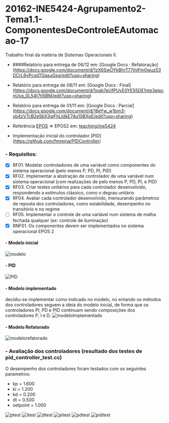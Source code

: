 # 20162-INE5424-Agrupamento2-Tema1.1-ComponentesDeControleEAutomacao-17
Trabalho final da matéria de Sistemas Operacionais II.

* ####Relatório para entrega de 06/12 em: [Google Docs : Refatoração] (https://docs.google.com/document/d/1zX6SwOYkBhrT77jhIFm0wuz53DCrL8yPcxdTGasuGsg/edit?usp=sharing)

* Relatório para entrega de 08/11 em: [Google Docs : Final] (https://docs.google.com/document/d/1ogb7eUfPUyE0YE55DE1nte3eipcnUsg_0L54t7ti5BM/edit?usp=sharing)

* Relatório para entrega de 01/11 em: [Google Docs : Parcial] (https://docs.google.com/document/d/16eYw_w1bm3-xb4zV7cB2e5bX3gjFhLIdkE74u10BXgE/edit?usp=sharing)

* Referência [EPOS](http://epos.lisha.ufsc.br/HomePage) => EPOS2 em: [teaching/ine5424](https://epos.lisha.ufsc.br/svn/teaching/ine5424/)

* Implementação inicial do controlador [PID] (https://github.com/fmreina/PIDController)

### - Requisitos:
* [x] RF01. Modelar controladores de uma variável como componentes do sistema operacional (pelo menos P, PD, PI, PID)
* [x] RF02. Implementar a abstração de controlador de uma variável num sistema operacional (com realizações de pelo menos P, PD, PI, e PID)
* [x] RF03. Criar testes unitários para cada controlador desenvolvido, respondendo a estímulos clássico, como o degrau unitário
* [x] RF04. Avaliar cada controlador desenvolvido, mensurando parâmetros de reposta dos controladores, como estabilidade, desempenho no transitório e no regime
* [ ] RF05. Implementar o controle de uma variável num sistema de malha fechada qualquer (ex: controle de iluminação)
* [x] RNF01. Os componentes devem ser implementados no sistema operacional EPOS 2

#### - Modelo inicial
![modelo](https://github.com/fmreina/PIDController/blob/master/images/modelController.png)

#### - PID
![PID](https://github.com/fmreina/PIDController/blob/master/images/PID.png)

#### - Modelo implementado
decidiu-se implementar como indicado no modelo, no entando os métodos dos controladores seguem a ideia do modelo inicial, de forma que os controladores PI, PD e PID continuam sendo composições dos controladores P, I e D.
![modeloImplementado](https://github.com/fmreina/20162-INE5424-Agrupamento2-Tema1.1-ComponentesDeControleEAutomacao-17/blob/pThread/images/implementedModel.png)

#### - Modelo Refatorado
![modelorefatorado](https://github.com/fmreina/20162-INE5424-Agrupamento2-Tema1.1-ComponentesDeControleEAutomacao-17/blob/master/images/refactoredModel.png)

### - Avaliação dos controladores (resultado dos testes de pid_controller_test.cc)
O desempenho dos controladores foram testados com os seguintes parametros:
* kp = 1.600
* ki = 1.200
* kd = 0.200
* dt = 0.500
* setpoint = 1.000

![ptest](https://github.com/fmreina/20162-INE5424-Agrupamento2-Tema1.1-ComponentesDeControleEAutomacao-17/blob/pThread/images/pController.png)
![itest](https://github.com/fmreina/20162-INE5424-Agrupamento2-Tema1.1-ComponentesDeControleEAutomacao-17/blob/pThread/images/iController.png)
![dtest](https://github.com/fmreina/20162-INE5424-Agrupamento2-Tema1.1-ComponentesDeControleEAutomacao-17/blob/pThread/images/dController.png)
![pitest](https://github.com/fmreina/20162-INE5424-Agrupamento2-Tema1.1-ComponentesDeControleEAutomacao-17/blob/pThread/images/piController.png)
![pdtest](https://github.com/fmreina/20162-INE5424-Agrupamento2-Tema1.1-ComponentesDeControleEAutomacao-17/blob/pThread/images/pdController.png)
![pidtest](https://github.com/fmreina/20162-INE5424-Agrupamento2-Tema1.1-ComponentesDeControleEAutomacao-17/blob/pThread/images/pidController.png)
